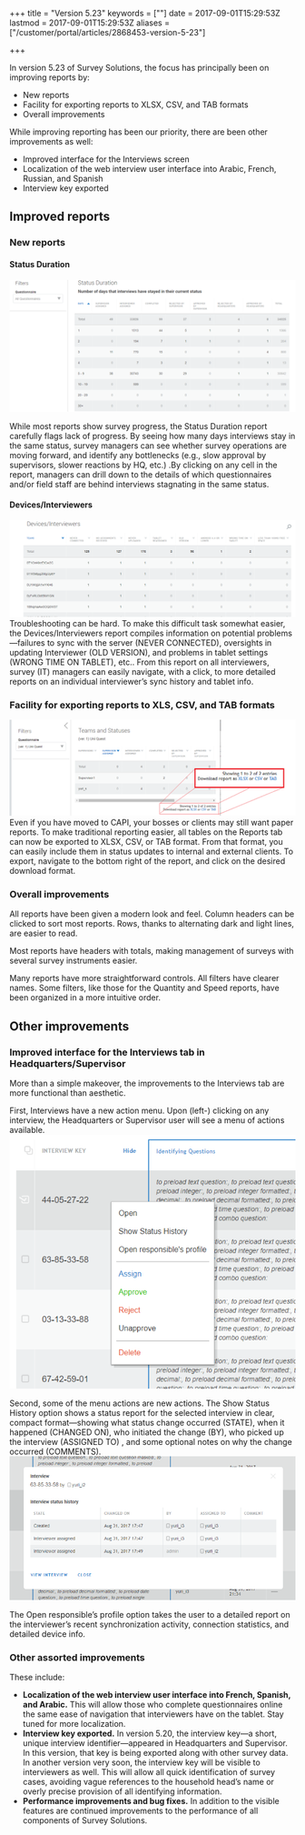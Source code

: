+++
title = "Version 5.23"
keywords = [""]
date = 2017-09-01T15:29:53Z
lastmod = 2017-09-01T15:29:53Z
aliases = ["/customer/portal/articles/2868453-version-5-23"]

+++

In version 5.23 of Survey Solutions, the focus has principally been on
improving reports by:

-   New reports
-   Facility for exporting reports to XLSX, CSV, and TAB formats
-   Overall improvements

While improving reporting has been our priority, there are been other
improvements as well:

-   Improved interface for the Interviews screen
-   Localization of the web interview user interface into Arabic,
    French, Russian, and Spanish
-   Interview key exported

Improved reports
----------------

### New reports

#### Status Duration

![](images/813569.png)

While most reports show survey progress, the Status Duration report
carefully flags lack of progress. By seeing how many days interviews
stay in the same status, survey managers can see whether survey
operations are moving forward, and identify any bottlenecks (e.g., slow
approval by supervisors, slower reactions by HQ, etc.) .By clicking on
any cell in the report, managers can drill down to the details of which
questionnaires and/or field staff are behind interviews stagnating in
the same status.

#### Devices/Interviewers

![](images/813575.png)  
Troubleshooting can be hard. To make this difficult task somewhat
easier, the Devices/Interviewers report compiles information on
potential problems—failures to sync with the server (NEVER CONNECTED),
oversights in updating Interviewer (OLD VERSION), and problems in tablet
settings (WRONG TIME ON TABLET), etc.. From this report on all
interviewers, survey (IT) managers can easily navigate, with a click, to
more detailed reports on an individual interviewer’s sync history and
tablet info.

### Facility for exporting reports to XLS, CSV, and TAB formats

![](images/813576.png)  
Even if you have moved to CAPI, your bosses or clients may still want
paper reports. To make traditional reporting easier, all tables on the
Reports tab can now be exported to XLSX, CSV, or TAB format. From that
format, you can easily include them in status updates to internal and
external clients. To export, navigate to the bottom right of the report,
and click on the desired download format.

### Overall improvements

All reports have been given a modern look and feel. Column headers can
be clicked to sort most reports. Rows, thanks to alternating dark and
light lines, are easier to read.

Most reports have headers with totals, making management of surveys with
several survey instruments easier.

Many reports have more straightforward controls. All filters have
clearer names. Some filters, like those for the Quantity and Speed
reports, have been organized in a more intuitive order.

Other improvements
------------------

### Improved interface for the Interviews tab in Headquarters/Supervisor

More than a simple makeover, the improvements to the Interviews tab are
more functional than aesthetic.

First, Interviews have a new action menu. Upon (left-) clicking on any
interview, the Headquarters or Supervisor user will see a menu of
actions available.  
![](images/813577.png)

Second, some of the menu actions are new actions. The Show Status
History option shows a status report for the selected interview in
clear, compact format—showing what status change occurred (STATE), when
it happened (CHANGED ON), who initiated the change (BY), who picked up
the interview (ASSIGNED TO) , and some optional notes on why the change
occurred (COMMENTS).  
![](images/813578.png)

The Open responsible’s profile option takes the user to a detailed
report on the interviewer’s recent synchronization activity, connection
statistics, and detailed device info.

### Other assorted improvements

These include:

-   **Localization of the web interview user interface into French,
    Spanish, and Arabic.** This will allow those who complete
    questionnaires online the same ease of navigation that interviewers
    have on the tablet. Stay tuned for more localization.
-   **Interview key exported.** In version 5.20, the interview key—a
    short, unique interview identifier—appeared in Headquarters and
    Supervisor. In this version, that key is being exported along with
    other survey data. In another version very soon, the interview key
    will be visible to interviewers as well. This will allow all quick
    identification of survey cases, avoiding vague references to the
    household head’s name or overly precise provision of all identifying
    information.
-   **Performance improvements and bug fixes.** In addition to the
    visible features are continued improvements to the performance of
    all components of Survey Solutions.

### 

###
